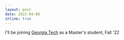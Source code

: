 ```yaml
---
layout: post
date: 2022-04-08
inline: true
---
```


I'll be joining <a href="https://www.cc.gatech.edu/">Georgia Tech</a> as a Master's student, Fall '22
